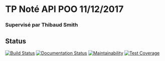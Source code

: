 # TP Noté API POO 11/12/2017
### Supervisé par Thibaud Smith

## Status

[![Build Status](https://travis-ci.org/YaelBx/Tp11122018PooApi.svg?branch=master)](https://travis-ci.org/YaelBx/Tp11122018PooApi)
[![Documentation Status](https://readthedocs.org/projects/tp11122018pooapi/badge/?version=latest)](http://tp11122018pooapi.rtfd.io/en/latest/?badge=latest)
[![Maintainability](https://api.codeclimate.com/v1/badges/65f618595dd90418aa2d/maintainability)](https://codeclimate.com/github/YaelBx/Tp11122018PooApi/maintainability)
[![Test Coverage](https://api.codeclimate.com/v1/badges/65f618595dd90418aa2d/test_coverage)](https://codeclimate.com/github/YaelBx/Tp11122018PooApi/test_coverage)